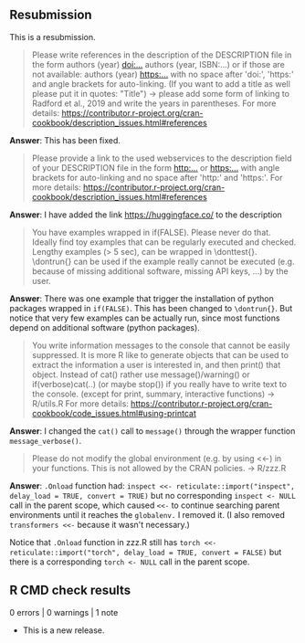 ## Resubmission

This is a resubmission. 

> Please write references in the description of the DESCRIPTION file in the form
> authors (year) <doi:...>
> authors (year, ISBN:...)
> or if those are not available: authors (year) <https:...>
> with no space after 'doi:', 'https:' and angle brackets for auto-linking. (If you want to add a title as well please put it in quotes: "Title") -> please add some form of linking to Radford et al., 2019 and write the years in parentheses.
> For more details: <https://contributor.r-project.org/cran-cookbook/description_issues.html#references>

**Answer**:
This has been fixed.

> Please provide a link to the used webservices to the description field of your DESCRIPTION file in the form
> <http:...> or <https:...>
> with angle brackets for auto-linking and no space after 'http:' and 'https:'.
> For more details: <https://contributor.r-project.org/cran-cookbook/description_issues.html#references>

**Answer**:
I have added the link <https://huggingface.co/> to the description

> You have examples wrapped in if(FALSE). Please never do that. Ideally find toy examples that can be regularly executed and checked. Lengthy examples (> 5 sec), can be wrapped in \donttest{}. \dontrun{} can be used if the example really cannot be executed (e.g. because of missing additional software, missing API keys, ...) by the user.

**Answer**:
There was one example that trigger the installation of python packages wrapped in `if(FALSE)`. This has been changed to `\dontrun{}`. But notice that very few examples can be actually run, since most functions depend on additional software (python packages). 


> You write information messages to the console that cannot be easily suppressed.
> It is more R like to generate objects that can be used to extract the information a user is interested in, and then print() that object. Instead of cat() rather use message()/warning() or if(verbose)cat(..) (or maybe stop()) if you really have to write text to the console. (except for print, summary, interactive functions) -> R/utils.R
For more details: <https://contributor.r-project.org/cran-cookbook/code_issues.html#using-printcat>

**Answer**:
I changed the `cat()` call to `message()` through the wrapper function `message_verbose()`.

> Please do not modify the global environment (e.g. by using <<-) in your functions. This is not allowed by the CRAN policies. -> R/zzz.R

**Answer**:
`.Onload` function  had:
`inspect <<- reticulate::import("inspect", delay_load = TRUE, convert = TRUE)`
but no corresponding `inspect <- NULL` call in the parent scope, which caused `<<-` to continue searching parent environments until it reaches the `globalenv.`
I removed it. (I also removed `transformers <<-` because it wasn't necessary.)

Notice that `.Onload` function in zzz.R still has 
`torch <<- reticulate::import("torch", delay_load = TRUE, convert = FALSE)`
but there is a corresponding `torch <- NULL` call in the parent scope.

## R CMD check results

0 errors | 0 warnings | 1 note

* This is a new release.



